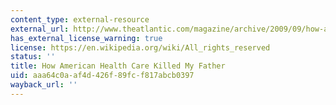 ```yaml
---
content_type: external-resource
external_url: http://www.theatlantic.com/magazine/archive/2009/09/how-american-health-care-killed-my-father/7617/
has_external_license_warning: true
license: https://en.wikipedia.org/wiki/All_rights_reserved
status: ''
title: How American Health Care Killed My Father
uid: aaa64c0a-af4d-426f-89fc-f817abcb0397
wayback_url: ''
---
```

